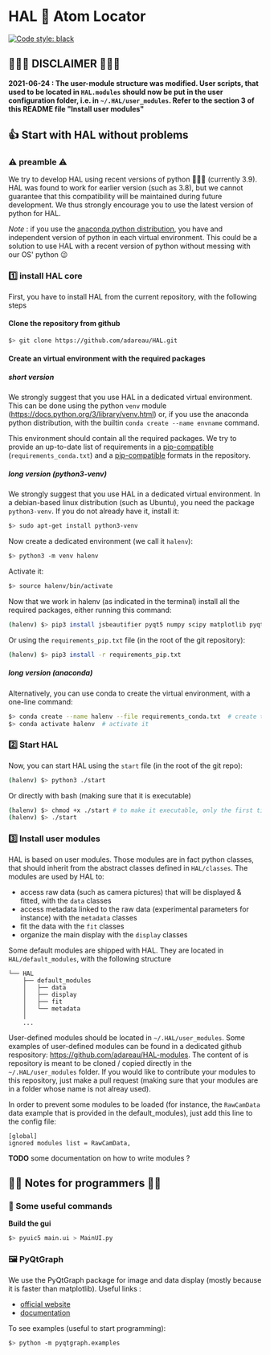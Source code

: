 # HAL 🔴 Atom Locator

[![Code style: black](https://img.shields.io/badge/code%20style-black-000000.svg)](https://github.com/psf/black)

## 🚨🚨🚨 DISCLAIMER 🚨🚨🚨

**2021-06-24 : The user-module structure was modified. User scripts, that used to be located in `HAL.modules` should now be put in the user configuration folder, i.e. in `~/.HAL/user_modules`. Refer to the section 3 of this README file "Install user modules"**


## 👍 Start with HAL without problems

### ⚠️ preamble ⚠️

We try to develop HAL using recent versions of python 🐍🐍🐍 (currently 3.9). HAL was found to work for earlier version (such as 3.8), but we cannot guarantee that this compatibility will be maintained during future development. We thus strongly encourage you to use the latest version of python for HAL.

_Note_ : if you use the [anaconda python distribution](https://www.anaconda.com/), you have and independent version of python in each virtual environment. This could be a solution to use HAL with a recent version of python without messing with our OS' python 😉

### 1️⃣ install HAL core

First, you have to install HAL from the current repository, with the following steps

#### Clone the repository from github

```bash
$> git clone https://github.com/adareau/HAL.git
```

#### Create an virtual environment with the required packages


##### short version

We strongly suggest that you use HAL in a dedicated virtual environment. This can be done using the python `venv` module (https://docs.python.org/3/library/venv.html) or, if you use the anaconda python distribution, with the builtin `conda create --name envname` command.

This environment should contain all the required packages. We try to provide an up-to-date list of requirements in a [pip-compatible](https://github.com/adareau/HAL/blob/testing/requirements_pip.txt) (`requirements_conda.txt`) and a [pip-compatible](https://github.com/adareau/HAL/blob/testing/requirements_conda.txt) formats in the repository.

##### long version (python3-venv)

We strongly suggest that you use HAL in a dedicated virtual environment. In a debian-based linux distribution (such as Ubuntu), you need the package `python3-venv`. If you do not already have it, install it:

```bash
$> sudo apt-get install python3-venv
```

Now create a dedicated environment (we call it `halenv`):

```bash
$> python3 -m venv halenv
```

Activate it:

```bash
$> source halenv/bin/activate
```

Now that we work in halenv (as indicated in the terminal) install all the required packages, either running this command:

```bash
(halenv) $> pip3 install jsbeautifier pyqt5 numpy scipy matplotlib pyqtgraph pyautogui opencv-python-headless
```

Or using the `requirements_pip.txt` file (in the root of the git repository):

```bash
(halenv) $> pip3 install -r requirements_pip.txt
```

##### long version (anaconda)

Alternatively, you can use conda to create the virtual environment, with a one-line command:

```bash
$> conda create --name halenv --file requirements_conda.txt  # create the env
$> conda activate halenv  # activate it
```


###  2️⃣ Start HAL

Now, you can start HAL using the `start` file (in the root of the git repo):

```bash
(halenv) $> python3 ./start
```

Or directly with bash (making sure that it is executable)

```bash
(halenv) $> chmod +x ./start # to make it executable, only the first time
(halenv) $> ./start

```

###  3️⃣ Install user modules

HAL is based on user modules. Those modules are in fact python classes, that should inherit from the abstract classes defined in `HAL/classes`. The modules are used by HAL to:

+ access raw data (such as camera pictures) that will be displayed & fitted, with the `data` classes
+ access metadata linked to the raw data (experimental parameters for instance) with the `metadata` classes
+ fit the data with the `fit` classes
+ organize the main display with the `display` classes

Some default modules are shipped with HAL. They are located in `HAL/default_modules`, with the following structure

```
└── HAL
    ├── default_modules
    │   ├── data
    │   ├── display
    │   ├── fit
    │   └── metadata
    │
    ...
```

User-defined modules should be located in `~/.HAL/user_modules`. Some examples of user-defined modules can be found in a dedicated github respository: https://github.com/adareau/HAL-modules. The content of is repository is meant to be cloned / copied directly in the `~/.HAL/user_modules` folder. If you would like to contribute your modules to this repository, just make a pull request (making sure that your modules are in a folder whose name is not alreay used).

In order to prevent some modules to be loaded (for instance, the `RawCamData` data example that is provided in the default_modules), just add this line to the config file:

```
[global]
ignored modules list = RawCamData,
```


**TODO** some documentation on how to write modules ?

## 👩‍💻 Notes for programmers 👨‍💻

### 📝 Some useful commands

**Build the gui**

```bash
$> pyuic5 main.ui > MainUI.py
```

### 🖼️ PyQtGraph

We use the PyQtGraph package for image and data display (mostly because it is faster than matplotlib). Useful links :

* [official website](http://www.pyqtgraph.org/)
* [documentation](https://pyqtgraph.readthedocs.io/en/latest/)

To see examples (useful to start programming):

```bash
$> python -m pyqtgraph.examples
```



